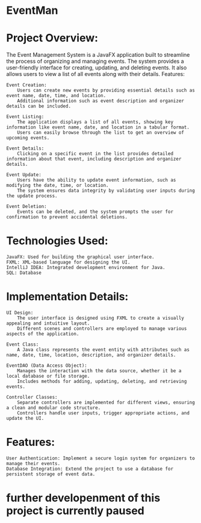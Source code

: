 # EventMan

# Project Overview:

The Event Management System is a JavaFX application built to streamline the process of organizing and managing events. The system provides a user-friendly interface for creating, updating, and deleting events. It also allows users to view a list of all events along with their details.
Features:

    Event Creation:
        Users can create new events by providing essential details such as event name, date, time, and location.
        Additional information such as event description and organizer details can be included.

    Event Listing:
        The application displays a list of all events, showing key information like event name, date, and location in a tabular format.
        Users can easily browse through the list to get an overview of upcoming events.

    Event Details:
        Clicking on a specific event in the list provides detailed information about that event, including description and organizer details.

    Event Update:
        Users have the ability to update event information, such as modifying the date, time, or location.
        The system ensures data integrity by validating user inputs during the update process.

    Event Deletion:
        Events can be deleted, and the system prompts the user for confirmation to prevent accidental deletions.

# Technologies Used:

    JavaFX: Used for building the graphical user interface.
    FXML: XML-based language for designing the UI.
    IntelliJ IDEA: Integrated development environment for Java.
    SQL: Database

# Implementation Details:

    UI Design:
        The user interface is designed using FXML to create a visually appealing and intuitive layout.
        Different scenes and controllers are employed to manage various aspects of the application.

    Event Class:
        A Java class represents the event entity with attributes such as name, date, time, location, description, and organizer details.

    EventDAO (Data Access Object):
        Manages the interaction with the data source, whether it be a local database or file storage.
        Includes methods for adding, updating, deleting, and retrieving events.

    Controller Classes:
        Separate controllers are implemented for different views, ensuring a clean and modular code structure.
        Controllers handle user inputs, trigger appropriate actions, and update the UI.

# Features:

    User Authentication: Implement a secure login system for organizers to manage their events.
    Database Integration: Extend the project to use a database for persistent storage of event data.

 # further developenment of this project is currently paused
